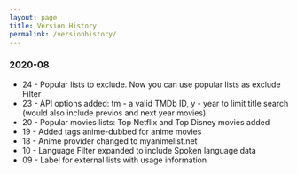 ```yaml
---
layout: page
title: Version History
permalink: /versionhistory/
---
```


### 2020-08
- 24 - Popular lists to exclude. Now you can use popular lists as exclude Filter
- 23 - API options added: tm - a valid TMDb ID, y - year to limit title search (would also include previos and next year movies)
- 20 - Popular movies lists: Top Netflix and Top Disney movies added
- 19 - Added tags anime-dubbed for anime movies
- 18 - Anime provider changed to myanimelist.net
- 10 - Language Filter expanded to include Spoken language data
- 09 - Label for external lists with usage information

